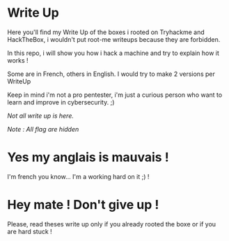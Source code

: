 # Write Up
Here you'll find my Write Up of the boxes i rooted on Tryhackme and HackTheBox, i wouldn't put root-me writeups because they are forbidden.

In this repo, i will show you how i hack a machine and try to explain how it works !

Some are in French, others in English. I would try to make 2 versions per WriteUp

Keep in mind i'm not a pro pentester, i'm just a curious person who want to learn and improve in cybersecurity. ;)

*Not all write up is here.*

*Note : All flag are hidden*

# Yes my anglais is mauvais !
I'm french you know... I'm a working hard on it ;) !

# Hey mate ! Don't give up !
Please, read theses write up only if you already rooted the boxe or if you are hard stuck !
